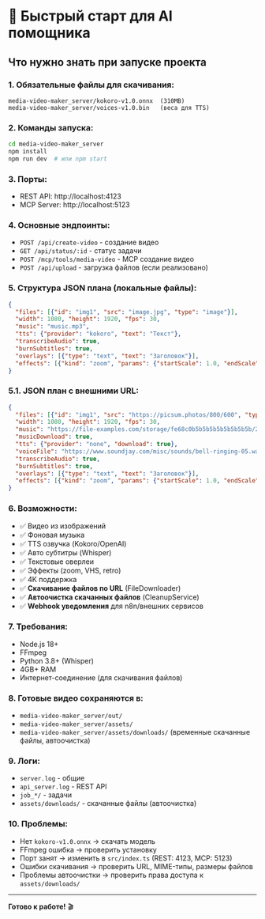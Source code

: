 # 🚀 Быстрый старт для AI помощника

## Что нужно знать при запуске проекта

### 1. **Обязательные файлы для скачивания:**
```
media-video-maker_server/kokoro-v1.0.onnx  (310MB)
media-video-maker_server/voices-v1.0.bin   (веса для TTS)
```

### 2. **Команды запуска:**
```bash
cd media-video-maker_server
npm install
npm run dev  # или npm start
```

### 3. **Порты:**
- REST API: http://localhost:4123
- MCP Server: http://localhost:5123

### 4. **Основные эндпоинты:**
- `POST /api/create-video` - создание видео
- `GET /api/status/:id` - статус задачи
- `POST /mcp/tools/media-video` - MCP создание видео
- `POST /api/upload` - загрузка файлов (если реализовано)

### 5. **Структура JSON плана (локальные файлы):**
```json
{
  "files": [{"id": "img1", "src": "image.jpg", "type": "image"}],
  "width": 1080, "height": 1920, "fps": 30,
  "music": "music.mp3",
  "tts": {"provider": "kokoro", "text": "Текст"},
  "transcribeAudio": true,
  "burnSubtitles": true,
  "overlays": [{"type": "text", "text": "Заголовок"}],
  "effects": [{"kind": "zoom", "params": {"startScale": 1.0, "endScale": 1.2}}]
}
```

### 5.1. **JSON план с внешними URL:**
```json
{
  "files": [{"id": "img1", "src": "https://picsum.photos/800/600", "type": "image", "download": true}],
  "width": 1080, "height": 1920, "fps": 30,
  "music": "https://file-examples.com/storage/fe68c0b5b5b5b5b5b5b5b5b/2017/11/file_example_MP3_700KB.mp3",
  "musicDownload": true,
  "tts": {"provider": "none", "download": true},
  "voiceFile": "https://www.soundjay.com/misc/sounds/bell-ringing-05.wav",
  "transcribeAudio": true,
  "burnSubtitles": true,
  "overlays": [{"type": "text", "text": "Заголовок"}],
  "effects": [{"kind": "zoom", "params": {"startScale": 1.0, "endScale": 1.2}}]
}
```

### 6. **Возможности:**
- ✅ Видео из изображений
- ✅ Фоновая музыка
- ✅ TTS озвучка (Kokoro/OpenAI)
- ✅ Авто субтитры (Whisper)
- ✅ Текстовые оверлеи
- ✅ Эффекты (zoom, VHS, retro)
- ✅ 4K поддержка
- ✅ **Скачивание файлов по URL** (FileDownloader)
- ✅ **Автоочистка скачанных файлов** (CleanupService)
- ✅ **Webhook уведомления** для n8n/внешних сервисов

### 7. **Требования:**
- Node.js 18+
- FFmpeg
- Python 3.8+ (Whisper)
- 4GB+ RAM
- Интернет-соединение (для скачивания файлов)

### 8. **Готовые видео сохраняются в:**
- `media-video-maker_server/out/`
- `media-video-maker_server/assets/`
- `media-video-maker_server/assets/downloads/` (временные скачанные файлы, автоочистка)

### 9. **Логи:**
- `server.log` - общие
- `api_server.log` - REST API
- `job_*/` - задачи
- `assets/downloads/` - скачанные файлы (автоочистка)

### 10. **Проблемы:**
- Нет `kokoro-v1.0.onnx` → скачать модель
- FFmpeg ошибка → проверить установку
- Порт занят → изменить в `src/index.ts` (REST: 4123, MCP: 5123)
- Ошибки скачивания → проверить URL, MIME-типы, размеры файлов
- Проблемы автоочистки → проверить права доступа к `assets/downloads/`

---
**Готово к работе!** 🎬
